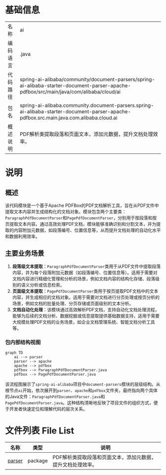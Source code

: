 # 基础信息

|      |      |
|------|------|
| 名称 | ai |
| 编码语言 | .java |
| 代码路径 | spring-ai-alibaba/community/document-parsers/spring-ai-alibaba-starter-document-parser-apache-pdfbox/src/main/java/com/alibaba/cloud/ai |
| 包名 | spring-ai-alibaba.community.document-parsers.spring-ai-alibaba-starter-document-parser-apache-pdfbox.src.main.java.com.alibaba.cloud.ai |
| 概述说明 | PDF解析类提取段落和页面文本，添加元数据，提升文档处理效率。 |

# 说明

## 概述
该代码模块是一个基于Apache PDFBox的PDF文档解析工具，旨在从PDF文件中提取文本内容并生成结构化的文档对象。模块包含两个主要类：`ParagraphPdfDocumentParser`和`PagePdfDocumentParser`，分别用于按段落和按页提取文本内容。通过高效处理PDF文档，模块能够准确识别和分割文本，并为提取的内容附加元数据，如段落编号、位置信息等，从而提升文档处理的自动化水平和数据利用效率。

## 主要业务场景
1. **段落级文本提取**：`ParagraphPdfDocumentParser`类用于从PDF文件中提取段落内容，并为每个段落附加元数据（如段落编号、位置信息等）。适用于需要对文档内容进行精细化管理和分析的场景，例如文档内容的结构化存储、段落级别的语义分析或信息检索。
2. **页面级文本提取**：`PagePdfDocumentParser`类用于按页提取PDF文档中的文本内容，并生成相应的文档对象。适用于需要对文档进行分页处理或按页分析的场景，例如文档的批量处理、分页存储或页面级别的文本分析。
3. **文档自动化处理**：该模块通过高效解析PDF文档，支持自动化文档处理流程，能够为后续的文档分析、数据挖掘或信息提取提供基础数据支持，适用于需要大规模处理PDF文档的业务场景，如企业文档管理系统、智能文档分析工具等。


### 包内部结构视图

```mermaid
graph TD
    ai --> parser
    parser --> apache
    apache --> pdfbox
    pdfbox --> ParagraphPdfDocumentParser.java
    pdfbox --> PagePdfDocumentParser.java
```

该流程图展示了`spring-ai-alibaba`项目中`document-parsers`模块的层级结构。从根节点`ai`开始，依次展开到`parser`、`apache`和`pdfbox`文件夹，最终指向两个具体的Java文件：`ParagraphPdfDocumentParser.java`和`PagePdfDocumentParser.java`。这种结构清晰地反映了项目文件的组织方式，便于开发者快速定位和理解代码的层次关系。

# 文件列表 File List

| 名称   | 类型  | 说明 |
|-------|------|-------------|
| [parser](parser/_module.md) | package | PDF解析类提取段落和页面文本，添加元数据，提升文档处理效率。 |


